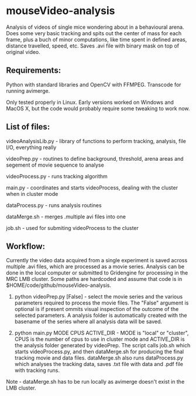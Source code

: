 mouseVideo-analysis
===================

Analysis of videos of single mice wondering about in a behavioural arena. Does some very basic tracking and spits out the center of mass for each frame, plus a buch of minor computations, like time spent in defined areas, distance travelled, speed, etc. Saves .avi file with binary mask on top of original video.

Requirements:
-------------
Python with standard libraries and OpenCV with FFMPEG. Transcode for running avimerge.

Only tested properly in Linux. Early versions worked on Windows and MacOS X, but the code would probably require some tweaking to work now.


List of files:
--------------
videoAnalysisLib.py - library of functions to perform tracking, analysis, file I/O, everything really

videoPrep.py - routines to define background, threshold, arena areas and segement of movie sequence to analyse

videoProcess.py - runs tracking algorithm

main.py - coordinates and starts videoProcess, dealing with the cluster when in cluster mode

dataProcess.py - runs analysis routines

dataMerge.sh - merges .multiple avi files into one

job.sh - used for submiting videoProcess to the cluster



Workflow:
---------
Currently the video data acquired from a single experiment is saved across multiple .avi files, which are processed as a movie series. Analysis can be done in the local computer or submitted to Gridengine for processing in the MRC LMB cluster. Some paths are hardcoded and assume that code is in $HOME/code/github/mouseVideo-analysis.

1. python videoPrep.py [False] - select the movie series and the various parameters required to process the movie files. The "False" argument is optional is if present ommits visual inspection of the outcome of the selected parameters. A analysis folder is automatically created with the basename of the series where all analysis data will be saved.

2. python main.py MODE CPUS ACTIVE_DIR - MODE is "local" or "cluster", CPUS is the number of cpus to use in cluster mode and ACTIVE_DIR is the analysis folder generated by videoPrep. The script calls job.sh which starts videoProcess.py, and then dataMerge.sh for producing the final tracking movie and data files. dataMerge.sh also runs dataProcess.py which analyses the tracking data, saves .txt file with data and .pdf file with tracking runs. 

Note - dataMerge.sh has to be run locally as avimerge doesn't exist in the LMB cluster.



